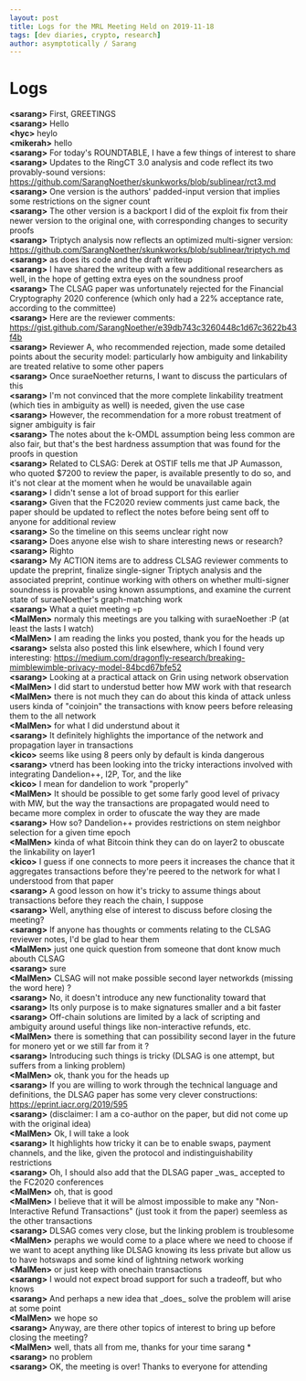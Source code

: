 ```yaml
---
layout: post
title: Logs for the MRL Meeting Held on 2019-11-18
tags: [dev diaries, crypto, research]
author: asymptotically / Sarang
---
```


# Logs

**\<sarang\>** First, GREETINGS  
**\<sarang\>** Hello  
**\<hyc\>** heylo  
**\<mikerah\>** hello  
**\<sarang\>** For today's ROUNDTABLE, I have a few things of interest to share  
**\<sarang\>** Updates to the RingCT 3.0 analysis and code reflect its two provably-sound versions: https://github.com/SarangNoether/skunkworks/blob/sublinear/rct3.md  
**\<sarang\>** One version is the authors' padded-input version that implies some restrictions on the signer count  
**\<sarang\>** The other version is a backport I did of the exploit fix from their newer version to the original one, with corresponding changes to security proofs  
**\<sarang\>** Triptych analysis now reflects an optimized multi-signer version: https://github.com/SarangNoether/skunkworks/blob/sublinear/triptych.md  
**\<sarang\>** as does its code and the draft writeup  
**\<sarang\>** I have shared the writeup with a few additional researchers as well, in the hope of getting extra eyes on the soundness proof  
**\<sarang\>** The CLSAG paper was unfortunately rejected for the Financial Cryptography 2020 conference (which only had a 22% acceptance rate, according to the committee)  
**\<sarang\>** Here are the reviewer comments: https://gist.github.com/SarangNoether/e39db743c3260448c1d67c3622b43f4b  
**\<sarang\>** Reviewer A, who recommended rejection, made some detailed points about the security model: particularly how ambiguity and linkability are treated relative to some other papers  
**\<sarang\>** Once suraeNoether returns, I want to discuss the particulars of this  
**\<sarang\>** I'm not convinced that the more complete linkability treatment (which ties in ambiguity as well) is needed, given the use case  
**\<sarang\>** However, the recommendation for a more robust treatment of signer ambiguity is fair  
**\<sarang\>** The notes about the k-OMDL assumption being less common are also fair, but that's the best hardness assumption that was found for the proofs in question  
**\<sarang\>** Related to CLSAG:  Derek at OSTIF tells me that JP Aumasson, who quoted $7200 to review the paper, is available presently to do so, and it's not clear at the moment when he would be unavailable again  
**\<sarang\>** I didn't sense a lot of broad support for this earlier  
**\<sarang\>** Given that the FC2020 review comments just came back, the paper should be updated to reflect the notes before being sent off to anyone for additional review  
**\<sarang\>** So the timeline on this seems unclear right now  
**\<sarang\>** Does anyone else wish to share interesting news or research?  
**\<sarang\>** Righto  
**\<sarang\>** My ACTION items are to address CLSAG reviewer comments to update the preprint, finalize single-signer Triptych analysis and the associated preprint, continue working with others on whether multi-signer soundness is provable using known assumptions,  and examine the current state of suraeNoether's graph-matching work  
**\<sarang\>** What a quiet meeting =p  
**\<MalMen\>** normaly this meetings are you talking with suraeNoether :P (at least the lasts I watch)  
**\<MalMen\>** I am reading the links you posted, thank you for the heads up  
**\<sarang\>** selsta also posted this link elsewhere, which I found very interesting: https://medium.com/dragonfly-research/breaking-mimblewimble-privacy-model-84bcd67bfe52  
**\<sarang\>** Looking at a practical attack on Grin using network observation  
**\<MalMen\>** I did start to understud better how MW work with that research  
**\<MalMen\>** there is not much they can do about this kinda of attack unless users kinda of "coinjoin" the transactions with know peers before releasing them to the all network  
**\<MalMen\>** for what I did understund about it  
**\<sarang\>** It definitely highlights the importance of the network and propagation layer in transactions  
**\<kico\>** seems like using 8 peers only by default is kinda dangerous  
**\<sarang\>** vtnerd has been looking into the tricky interactions involved with integrating Dandelion++, I2P, Tor, and the like  
**\<kico\>** I mean for dandelion to work "properly"  
**\<MalMen\>** It should be possible to get some farly good level of privacy with MW, but the way the transactions are propagated would need to became more complex in order to ofuscate the way they are made  
**\<sarang\>** How so? Dandelion++ provides restrictions on stem neighbor selection for a given time epoch  
**\<MalMen\>** kinda of what Bitcoin think they can do on layer2 to obuscate the linkability on layer1  
**\<kico\>** I guess if one connects to more peers it increases the chance that it aggregates transactions before they're peered to the network for what I understood from that paper  
**\<sarang\>** A good lesson on how it's tricky to assume things about transactions before they reach the chain, I suppose  
**\<sarang\>** Well, anything else of interest to discuss before closing the meeting?  
**\<sarang\>** If anyone has thoughts or comments relating to the CLSAG reviewer notes, I'd be glad to hear them  
**\<MalMen\>** just one quick question from someone that dont know much abouth CLSAG  
**\<sarang\>** sure  
**\<MalMen\>** CLSAG will not make possible second layer networkds (missing the word here) ?  
**\<sarang\>** No, it doesn't introduce any new functionality toward that  
**\<sarang\>** Its only purpose is to make signatures smaller and a bit faster  
**\<sarang\>** Off-chain solutions are limited by a lack of scripting and ambiguity around useful things like non-interactive refunds, etc.  
**\<MalMen\>** there is something that can possibility second layer in the future for monero  yet or we still far from it ?  
**\<sarang\>** Introducing such things is tricky (DLSAG is one attempt, but suffers from a linking problem)  
**\<MalMen\>** ok, thank you for the heads up  
**\<sarang\>** If you are willing to work through the technical language and definitions, the DLSAG paper has some very clever constructions: https://eprint.iacr.org/2019/595  
**\<sarang\>** (disclaimer: I am a co-author on the paper, but did not come up with the original idea)  
**\<MalMen\>** Ok, I will take a look  
**\<sarang\>** It highlights how tricky it can be to enable swaps, payment channels, and the like, given the protocol and indistinguishability restrictions  
**\<sarang\>** Oh, I should also add that the DLSAG paper \_was\_ accepted to the FC2020 conferences  
**\<MalMen\>** oh, that is good  
**\<MalMen\>** I believe that it will be almost impossible to make any "Non-Interactive Refund Transactions" (just took it from the paper) seemless as the other transactions  
**\<sarang\>** DLSAG comes very close, but the linking problem is troublesome  
**\<MalMen\>** peraphs we would come to a place where we need to choose if we want to acept anything like DLSAG knowing its less private but allow us to have hotswaps and some kind of lightning network working  
**\<MalMen\>** or just keep with onechain transactions  
**\<sarang\>** I would not expect broad support for such a tradeoff, but who knows  
**\<sarang\>** And perhaps a new idea that \_does\_ solve the problem will arise at some point  
**\<MalMen\>** we hope so  
**\<sarang\>** Anyway, are there other topics of interest to bring up before closing the meeting?  
**\<MalMen\>** well, thats all from me, thanks for your time sarang \*  
**\<sarang\>** no problem  
**\<sarang\>** OK, the meeting is over! Thanks to everyone for attending  
